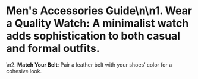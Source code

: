 # Men's Accessories Guide\n\n1. **Wear a Quality Watch**: A minimalist watch adds sophistication to both casual and formal outfits.
\n2. **Match Your Belt**: Pair a leather belt with your shoes’ color for a cohesive look.
